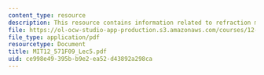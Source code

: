 ```yaml
---
content_type: resource
description: This resource contains information related to refraction migration methods.
file: https://ol-ocw-studio-app-production.s3.amazonaws.com/courses/12-571-near-surface-geophysical-imaging-fall-2009/ce998e49395bb9e2ea52d43892a298ca_MIT12_571F09_Lec5.pdf
file_type: application/pdf
resourcetype: Document
title: MIT12_571F09_Lec5.pdf
uid: ce998e49-395b-b9e2-ea52-d43892a298ca
---
```

